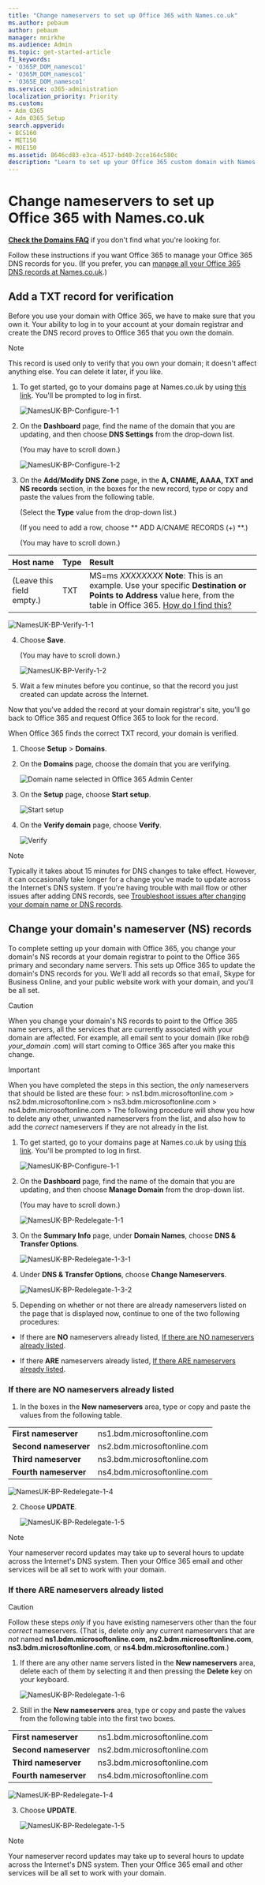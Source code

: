 ```yaml
---
title: "Change nameservers to set up Office 365 with Names.co.uk"
ms.author: pebaum
author: pebaum
manager: mnirkhe
ms.audience: Admin
ms.topic: get-started-article
f1_keywords:
- 'O365P_DOM_namesco1'
- 'O365M_DOM_namesco1'
- 'O365E_DOM_namesco1'
ms.service: o365-administration
localization_priority: Priority
ms.custom:
- Adm_O365
- Adm_O365_Setup
search.appverid:
- BCS160
- MET150
- MOE150
ms.assetid: 8646cd83-e3ca-4517-bd40-2cce164c580c
description: "Learn to set up your Office 365 custom domain with Names.co.uk if you want Office 365 to manage your DNS records. "
---
```


# Change nameservers to set up Office 365 with Names.co.uk

 **[Check the Domains FAQ](../setup/domains-faq.md)** if you don't find what you're looking for.
  
Follow these instructions if you want Office 365 to manage your Office 365 DNS records for you. (If you prefer, you can [manage all your Office 365 DNS records at Names.co.uk](create-dns-records-at-names-co-uk.md).)
  

    
## Add a TXT record for verification

Before you use your domain with Office 365, we have to make sure that you own it. Your ability to log in to your account at your domain registrar and create the DNS record proves to Office 365 that you own the domain.
  
> [!NOTE]
> This record is used only to verify that you own your domain; it doesn't affect anything else. You can delete it later, if you like. 
  
1. To get started, go to your domains page at Names.co.uk by using [this link](https://account.names.co.uk/dashboard#/). You'll be prompted to log in first.
    
    ![NamesUK-BP-Configure-1-1](../media/e5cd0e0c-57f9-4b3d-b1c2-0d6b260f5524.png)
  
2. On the **Dashboard** page, find the name of the domain that you are updating, and then choose **DNS Settings** from the drop-down list. 
    
    (You may have to scroll down.)
    
    ![NamesUK-BP-Configure-1-2](../media/b618f8e5-404e-466a-9e71-acd7479f3994.png)
  
3. On the **Add/Modify DNS Zone** page, in the **A, CNAME, AAAA, TXT and NS records** section, in the boxes for the new record, type or copy and paste the values from the following table. 
    
    (Select the **Type** value from the drop-down list.) 
    
    (If you need to add a row, choose ** ADD A/CNAME RECORDS (+) **.)
    
    (You may have to scroll down.)
    
|**Host name**|**Type**|**Result**|
|:-----|:-----|:-----|
|(Leave this field empty.)  <br/> |TXT  <br/> |MS=ms *XXXXXXXX*  **Note**: This is an example. Use your specific **Destination or Points to Address** value here, from the table in Office 365.    [How do I find this?](../get-help-with-domains/information-for-dns-records.md) <br/>       |


   ![NamesUK-BP-Verify-1-1](../media/91ed1f22-a796-418d-bbb0-345e2cd99bde.png)
  
4. Choose **Save**.
    
    (You may have to scroll down.)
    
    ![NamesUK-BP-Verify-1-2](../media/40e991f9-2209-4210-8762-981cca670d70.png)
  
5. Wait a few minutes before you continue, so that the record you just created can update across the Internet.
    
Now that you've added the record at your domain registrar's site, you'll go back to Office 365 and request Office 365 to look for the record.
  
When Office 365 finds the correct TXT record, your domain is verified.
  
1. Choose **Setup** \> **Domains**.
    
2. On the **Domains** page, choose the domain that you are verifying. 
    
    ![Domain name selected in Office 365 Admin Center](../media/c61204f1-a025-448b-a2a1-c4d7abee7a06.png)
  
3. On the **Setup** page, choose **Start setup**.
    
    ![Start setup](../media/5f6578af-ae32-49e8-b283-ec2d080420da.png)
  
4. On the **Verify domain** page, choose **Verify**.
    
    ![Verify](../media/c256ab1d-03f2-498e-bb63-19e4d49a6b97.png)
  
> [!NOTE]
>  Typically it takes about 15 minutes for DNS changes to take effect. However, it can occasionally take longer for a change you've made to update across the Internet's DNS system. If you're having trouble with mail flow or other issues after adding DNS records, see [Troubleshoot issues after changing your domain name or DNS records](../get-help-with-domains/find-and-fix-issues.md). 
  
## Change your domain's nameserver (NS) records

To complete setting up your domain with Office 365, you change your domain's NS records at your domain registrar to point to the Office 365 primary and secondary name servers. This sets up Office 365 to update the domain's DNS records for you. We'll add all records so that email, Skype for Business Online, and your public website work with your domain, and you'll be all set.
  
> [!CAUTION]
> When you change your domain's NS records to point to the Office 365 name servers, all the services that are currently associated with your domain are affected. For example, all email sent to your domain (like rob@ *your_domain*  .com) will start coming to Office 365 after you make this change. 
  
> [!IMPORTANT]
>  When you have completed the steps in this section, the  *only*  nameservers that should be listed are these four: >  ns1.bdm.microsoftonline.com >  ns2.bdm.microsoftonline.com >  ns3.bdm.microsoftonline.com >  ns4.bdm.microsoftonline.com >  The following procedure will show you how to delete any other, unwanted nameservers from the list, and also how to add the  *correct*  nameservers if they are not already in the list.
  
1. To get started, go to your domains page at Names.co.uk by using [this link](https://account.names.co.uk/dashboard#/). You'll be prompted to log in first.
    
    ![NamesUK-BP-Configure-1-1](../media/e5cd0e0c-57f9-4b3d-b1c2-0d6b260f5524.png)
  
2. On the **Dashboard** page, find the name of the domain that you are updating, and then choose **Manage Domain** from the drop-down list. 
    
    (You may have to scroll down.)
    
    ![NamesUK-BP-Redelegate-1-1](../media/26bbd964-7d4f-46c9-96ae-fe67e8dd1cd8.png)
  
3. On the **Summary Info** page, under **Domain Names**, choose **DNS &amp; Transfer Options**.
    
    ![NamesUK-BP-Redelegate-1-3-1](../media/daaa5f9f-5c52-45e8-a00f-148c40ef250b.png)
  
4. Under **DNS &amp; Transfer Options**, choose **Change Nameservers**.
    
    ![NamesUK-BP-Redelegate-1-3-2](../media/b54cba6d-3724-436d-9ce0-3f1eca6b2ece.png)
  
5. Depending on whether or not there are already nameservers listed on the page that is displayed now, continue to one of the two following procedures:
    
  - If there are **NO** nameservers already listed, [If there are NO nameservers already listed](#if-there-are-no-nameservers-already-listed).
    
  - If there **ARE** nameservers already listed, [If there ARE nameservers already listed](#if-there-are-nameservers-already-listed).
    
### If there are NO nameservers already listed

1. In the boxes in the **New nameservers** area, type or copy and paste the values from the following table. 
    
|||
|:-----|:-----|
|**First nameserver** <br/> |ns1.bdm.microsoftonline.com  <br/> |
|**Second nameserver** <br/> |ns2.bdm.microsoftonline.com  <br/> |
|**Third nameserver** <br/> |ns3.bdm.microsoftonline.com  <br/> |
|**Fourth nameserver** <br/> |ns4.bdm.microsoftonline.com  <br/> |
   
   ![NamesUK-BP-Redelegate-1-4](../media/c7b31801-5f52-4348-b953-3abddc51bb4a.png)
  
2. Choose **UPDATE**.
    
    ![NamesUK-BP-Redelegate-1-5](../media/be465928-aa6e-4e9d-88fe-fac0f4c029b5.png)
  
> [!NOTE]
> Your nameserver record updates may take up to several hours to update across the Internet's DNS system. Then your Office 365 email and other services will be all set to work with your domain. 
  
### If there ARE nameservers already listed

> [!CAUTION]
> Follow these steps  *only*  if you have existing nameservers other than the four  *correct*  nameservers. (That is, delete  *only*  any current nameservers that are  *not*  named **ns1.bdm.microsoftonline.com**, **ns2.bdm.microsoftonline.com**, **ns3.bdm.microsoftonline.com**, or **ns4.bdm.microsoftonline.com**.) 
  
1. If there are any other name servers listed in the **New nameservers** area, delete each of them by selecting it and then pressing the **Delete** key on your keyboard. 
    
    ![NamesUK-BP-Redelegate-1-6](../media/67ffb25b-dc4d-43da-9e61-b3bbddb3de49.png)
  
2. Still in the **New nameservers** area, type or copy and paste the values from the following table into the first two boxes. 
    
|||
|:-----|:-----|
|**First nameserver** <br/> |ns1.bdm.microsoftonline.com  <br/> |
|**Second nameserver** <br/> |ns2.bdm.microsoftonline.com  <br/> |
|**Third nameserver** <br/> |ns3.bdm.microsoftonline.com  <br/> |
|**Fourth nameserver** <br/> |ns4.bdm.microsoftonline.com  <br/> |
   
   ![NamesUK-BP-Redelegate-1-4](../media/c7b31801-5f52-4348-b953-3abddc51bb4a.png)
  
3. Choose **UPDATE**.
    
    ![NamesUK-BP-Redelegate-1-5](../media/be465928-aa6e-4e9d-88fe-fac0f4c029b5.png)
  
> [!NOTE]
> Your nameserver record updates may take up to several hours to update across the Internet's DNS system. Then your Office 365 email and other services will be all set to work with your domain.